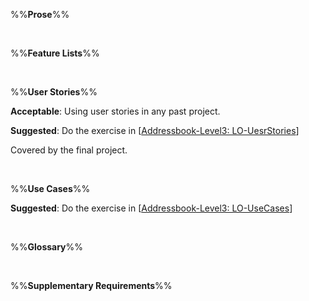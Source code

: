 %%**Prose**%%

<panel type="info" header="`W5.10a` Can explain prose :star::star::star:" expanded no-close>
  <include src="../../book/specifyingRequirements/prose/what/full.md" />
</panel>

<br><!-- ##################################################################################################### -->

%%**Feature Lists**%%

<panel type="info" header="`W5.10b` Can explain feature lists :star::star::star:" expanded no-close>
  <include src="../../book/specifyingRequirements/featureList/what/full.md" />
</panel>

<br><!-- ##################################################################################################### -->

%%**User Stories**%%

<panel type="danger" header="`W5.10c` Can write simple user stories :star::star:" expanded no-close>
  <include src="../../book/specifyingRequirements/userStories/introduction/full.md" />
  <panel header=":dart: Evidence" expanded>

**Acceptable**: Using user stories in any past project.

**Suggested**: Do the exercise in [[Addressbook-Level3: LO-UesrStories](https://github.com/nus-cs2103-AY1718S2/addressbook-level3/blob/master/doc/LearningOutcomes.md#utilize-user-stories-lo-userstories)]
   
<include src="submissionAB3.md" />

  </panel>
</panel>

<!-- ==================================================================================================== -->

<panel type="info" header="`W5.10d` Can write more detailed user stories :star::star::star:" expanded no-close>
  <include src="../../book/specifyingRequirements/userStories/details/full.md" />
<!-- TODO: add evidence -->
</panel>

<!-- ==================================================================================================== -->

<panel type="info" header="`W5.10e` Can use user stories to manage requirements of project :star::star::star:" expanded no-close>
  <include src="../../book/specifyingRequirements/userStories/usage/full.md" />
  <panel header=":dart: Evidence" expanded>

Covered by the final project.

  </panel>
</panel>

<br><!-- ##################################################################################################### -->

%%**Use Cases**%%

<panel type="warning" header="`W5.10f` Can explain use cases :star::star:" expanded no-close>
  <include src="../../book/specifyingRequirements/useCases/introduction/full.md" />
</panel>

<!-- ==================================================================================================== -->

<panel type="warning" header="`W5.10g` Can use use cases to list functional requirements of a simple system :star::star:" expanded no-close>
  <include src="../../book/specifyingRequirements/useCases/identifying/full.md" />
</panel>

<!-- ==================================================================================================== -->

<panel type="warning" header="`W5.10h` Can specify details of a use case in a structured format :star::star:" expanded no-close>
  <include src="../../book/specifyingRequirements/useCases/details/full.md" />
  <panel header=":dart: Evidence" expanded>

**Suggested**: Do the exercise in [[Addressbook-Level3: LO-UseCases](https://github.com/nus-cs2103-AY1718S2/addressbook-level3/blob/master/doc/LearningOutcomes.md#utilize-use-cases-lo-usecases)]
   
<include src="submissionAB3.md" />

  </panel>
</panel>

<!-- ==================================================================================================== -->

<panel type="success" header="`W6.3i` Can optimize the use of use cases :star::star::star::star:" expanded no-close>
  <include src="../../book/specifyingRequirements/useCases/usage/full.md" />
<!-- TODO: add evidence -->
</panel>

<br><!-- ##################################################################################################### -->

%%**Glossary**%%

<panel type="info" header="`W6.3j` Can explain glossary :star::star::star:" expanded no-close>
  <include src="../../book/specifyingRequirements/glossary/what/full.md" />
<!-- TODO: add evidence -->
</panel>

<br><!-- ##################################################################################################### -->

%%**Supplementary Requirements**%%

<panel type="info" header="`W6.3k` Can explain supplementary requirements :star::star::star:" expanded no-close>
  <include src="../../book/specifyingRequirements/supplementaryRequirements/what/full.md" />
<!-- TODO: add evidence -->
</panel>
